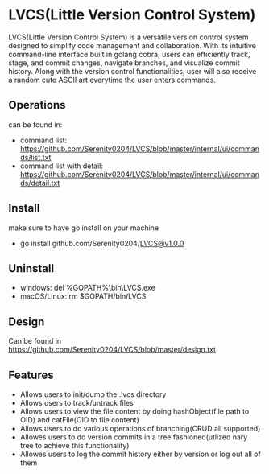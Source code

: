 
# LVCS(Little Version Control System)
LVCS(Little Version Control System) is a versatile version control system designed to simplify code management and collaboration. With its intuitive command-line interface built in golang cobra, users can efficiently track, stage, and commit changes, navigate branches, and visualize commit history. Along with the version control functionalities, user will also receive a random cute ASCII art everytime the user enters commands. 

## Operations
can be found in:
* command list: https://github.com/Serenity0204/LVCS/blob/master/internal/ui/commands/list.txt
* command list with detail: https://github.com/Serenity0204/LVCS/blob/master/internal/ui/commands/detail.txt

## Install
make sure to have go install on your machine
* go install github.com/Serenity0204/LVCS@v1.0.0


## Uninstall
* windows: del %GOPATH%\bin\LVCS.exe
* macOS/Linux: rm $GOPATH/bin/LVCS


## Design
Can be found in https://github.com/Serenity0204/LVCS/blob/master/design.txt


## Features

- Allows users to init/dump the .lvcs directory
- Allows users to track/untrack files
- Allows users to view the file content by doing hashObject(file path to OID) and catFile(OID to file content)
- Allows users to do various operations of branching(CRUD all supported)
- Allowes users to do version commits in a tree fashioned(utlized nary tree to achieve this functionality)
- Allowes users to log the commit history either by version or log out all of them


